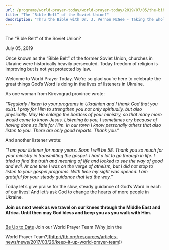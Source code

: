 ```yaml
---
url: /programs/world-prayer-today/world-prayer-today/2019/07/05/the-bible-belt-of-the-soviet-union
title: "The “Bible Belt” of the Soviet Union?"
description: "Thru the Bible with Dr. J. Vernon McGee - Taking the whole Word to the whole world"
---
```







## 
 The “Bible Belt” of the Soviet Union?


July 05, 2019




Once known as the “Bible Belt” of the former Soviet Union, churches in Ukraine were historically heavily persecuted. Today freedom of religion is improving but is not yet protected by law. 


Welcome to World Prayer Today. We’re so glad you’re here to celebrate the great things God’s Word is doing in the lives of listeners in Ukraine.


As one woman from Kirovograd province wrote:


*“Regularly I listen to your programs in Ukrainian and I thank God that you exist. I pray for Him to strengthen you not only spiritually, but also physically. May He enlarge the borders of your ministry, so that many more would come to know Jesus. Listening to you, I sometimes cry because of having done so little for Him. In our town I know personally others that also listen to you. There are only good reports. Thank you.”*


And another listener wrote: 


*“I am your listener for many years. Soon I will be 58. Thank you so much for your ministry in transmitting the gospel. I had a lot to go through in life. I tried to find the truth and meaning of life and looked to see the way of good and evil. At one time I was on the verge of atheism, but I did not stop to listen to your gospel programs. With time my sight was opened. I am grateful for your steady guidance that led the way.”*


Today let’s give praise for the slow, steady guidance of God’s Word in each of our lives! And let’s ask God to change the hearts of more people in Ukraine.


**Join us next week as we travel on our knees through the Middle East and Africa. Until then may God bless and keep you as you walk with Him.**







## 




[Be Up to Date](http://feeds.feedburner.com/WorldPrayerToday "World Prayer Today RSS Feed")
Join our World Prayer Team
[Why join the  

World Prayer Team?](http://ttb.org/resources/articles-news/news/2017/03/26/keep-it-up-world-prayer-team!)




